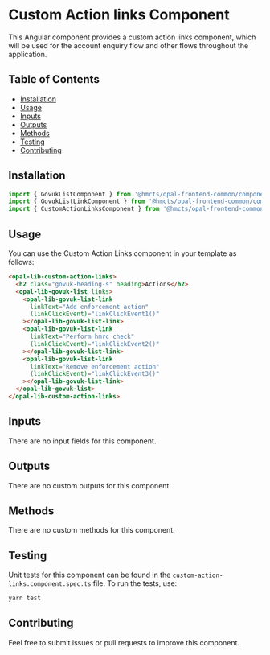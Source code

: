 # Custom Action links Component

This Angular component provides a custom action links component, which will be used for the account enquiry flow and other flows throughout the application.

## Table of Contents

- [Installation](#installation)
- [Usage](#usage)
- [Inputs](#inputs)
- [Outputs](#outputs)
- [Methods](#methods)
- [Testing](#testing)
- [Contributing](#contributing)

## Installation

```typescript
import { GovukListComponent } from '@hmcts/opal-frontend-common/components/govuk/govuk-list';
import { GovukListLinkComponent } from '@hmcts/opal-frontend-common/components/govuk/govuk-list/govuk-list-link';
import { CustomActionLinksComponent } from '@hmcts/opal-frontend-common/components/custom/custom-action-links';
```

## Usage

You can use the Custom Action Links component in your template as follows:

```html
<opal-lib-custom-action-links>
  <h2 class="govuk-heading-s" heading>Actions</h2>
  <opal-lib-govuk-list links>
    <opal-lib-govuk-list-link
      linkText="Add enforcement action"
      (linkClickEvent)="linkClickEvent1()"
    ></opal-lib-govuk-list-link>
    <opal-lib-govuk-list-link
      linkText="Perform hmrc check"
      (linkClickEvent)="linkClickEvent2()"
    ></opal-lib-govuk-list-link>
    <opal-lib-govuk-list-link
      linkText="Remove enforcement action"
      (linkClickEvent)="linkClickEvent3()"
    ></opal-lib-govuk-list-link>
  </opal-lib-govuk-list>
</opal-lib-custom-action-links>
```

## Inputs

There are no input fields for this component.

## Outputs

There are no custom outputs for this component.

## Methods

There are no custom methods for this component.

## Testing

Unit tests for this component can be found in the `custom-action-links.component.spec.ts` file. To run the tests, use:

```bash
yarn test
```

## Contributing

Feel free to submit issues or pull requests to improve this component.
